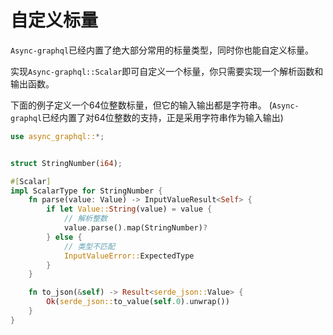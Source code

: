 # 自定义标量

`Async-graphql`已经内置了绝大部分常用的标量类型，同时你也能自定义标量。

实现`Async-graphql::Scalar`即可自定义一个标量，你只需要实现一个解析函数和输出函数。

下面的例子定义一个64位整数标量，但它的输入输出都是字符串。 (`Async-graphql`已经内置了对64位整数的支持，正是采用字符串作为输入输出)

```rust
use async_graphql::*;


struct StringNumber(i64);

#[Scalar]
impl ScalarType for StringNumber {
    fn parse(value: Value) -> InputValueResult<Self> {
        if let Value::String(value) = value {
            // 解析整数
            value.parse().map(StringNumber)?
        } else {
            // 类型不匹配
            InputValueError::ExpectedType
        }
    }

    fn to_json(&self) -> Result<serde_json::Value> {
        Ok(serde_json::to_value(self.0).unwrap())
    }
}

```
